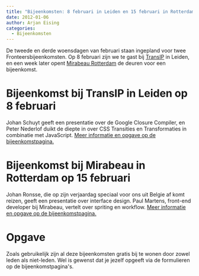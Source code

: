 ```yaml
---
title: "Bijeenkomsten: 8 februari in Leiden en 15 februari in Rotterdam"
date: 2012-01-06
author: Arjan Eising
categories: 
  - Bijeenkomsten
---
```

De tweede en derde woensdagen van februari staan ingepland voor twee Fronteersbijeenkomsten. Op 8 februari zijn we te gast bij [TransIP](http://www.transip.nl) in Leiden, en een week later opent [Mirabeau Rotterdam](http://www.mirabeau.nl) de deuren voor een bijeenkomst.

# Bijeenkomst bij TransIP in Leiden op 8 februari

Johan Schuyt geeft een presentatie over de Google Closure Compiler, en Peter Nederlof duikt de diepte in over CSS Transities en Transformaties in combinatie met JavaScript. [Meer informatie en opgave op de bijeenkomstpagina.](/bijeenkomsten/2012/transip)

# Bijeenkomst bij Mirabeau in Rotterdam op 15 februari

Johan Ronsse, die op zijn verjaardag speciaal voor ons uit Belgie af komt reizen, geeft een presentatie over interface design. Paul Martens, front-end developer bij Mirabeau, vertelt over spriting en workflow. [Meer informatie en opgave op de bijeenkomstpagina.](/bijeenkomsten/2012/mirabeau)

# Opgave

Zoals gebruikelijk zijn al deze bijeenkomsten gratis bij te wonen door zowel leden als niet-leden. Wel is gewenst dat je jezelf opgeeft via de formulieren op de bijeenkomstpagina's.
